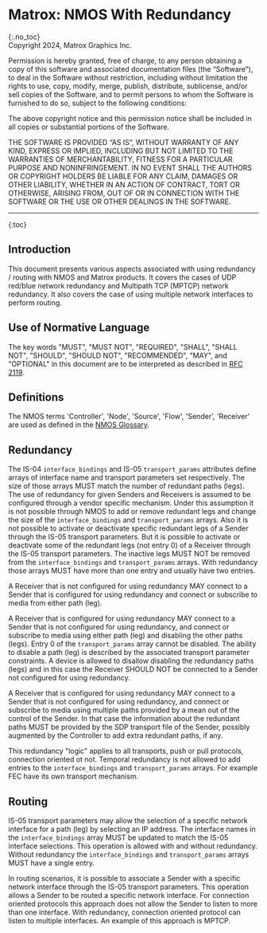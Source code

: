 # Matrox: NMOS With Redundancy
{:.no_toc}  
Copyright 2024, Matrox Graphics Inc.

Permission is hereby granted, free of charge, to any person obtaining a copy of this software and associated documentation files (the “Software”), to deal in the Software without restriction, including without limitation the rights to use, copy, modify, merge, publish, distribute, sublicense, and/or sell copies of the Software, and to permit persons to whom the Software is furnished to do so, subject to the following conditions:

The above copyright notice and this permission notice shall be included in all copies or substantial portions of the Software.

THE SOFTWARE IS PROVIDED “AS IS”, WITHOUT WARRANTY OF ANY KIND, EXPRESS OR IMPLIED, INCLUDING BUT NOT LIMITED TO THE WARRANTIES OF MERCHANTABILITY, FITNESS FOR A PARTICULAR PURPOSE AND NONINFRINGEMENT. IN NO EVENT SHALL THE AUTHORS OR COPYRIGHT HOLDERS BE LIABLE FOR ANY CLAIM, DAMAGES OR OTHER LIABILITY, WHETHER IN AN ACTION OF CONTRACT, TORT OR OTHERWISE, ARISING FROM, OUT OF OR IN CONNECTION WITH THE SOFTWARE OR THE USE OR OTHER DEALINGS IN THE SOFTWARE.
  
---
  
{:toc}

## Introduction

This document presents various aspects associated with using redundancy / routing with NMOS and Matrox products. It covers the cases of UDP red/blue network redundancy and Multipath TCP  (MPTCP) network redundancy. It also covers the case of using multiple network interfaces to perform routing.

## Use of Normative Language

The key words "MUST", "MUST NOT", "REQUIRED", "SHALL", "SHALL NOT", "SHOULD", "SHOULD NOT", "RECOMMENDED", "MAY",
and "OPTIONAL" in this document are to be interpreted as described in [RFC 2119][RFC-2119].

## Definitions

The NMOS terms 'Controller', 'Node', 'Source', 'Flow', 'Sender', 'Receiver' are used as defined in the [NMOS Glossary](https://specs.amwa.tv/nmos/main/docs/Glossary.html).

## Redundancy

The IS-04 `interface_bindings` and IS-05 `transport_params` attributes define arrays of interface name and transport parameters set respectively. The size of those arrays MUST match the number of redundant paths (legs). The use of redundancy for given Senders and Receivers is assumed to be configured through a vendor specific mechanism. Under this assumption it is not possible through NMOS to add or remove redundant legs and change the size of the `interface_bindings` and `transport_params` arrays. Also it is not possible to activate or deactivate specific redundant legs of a Sender through the IS-05 transport parameters. But it is possible to activate or deactivate some of the redundant legs (not entry 0) of a Receiver through the IS-05 transport parameters. The inactive legs MUST NOT be removed from the `interface_bindings` and `transport_params` arrays.  With redundancy those arrays MUST have more than one entry and usually have two entries.

A Receiver that is not configured for using redundancy MAY connect to a Sender that is configured for using redundancy and connect or subscribe to media from either path (leg).

A Receiver that is configured for using redundancy MAY connect to a Sender that is not configured for using redundancy, and connect or subscribe to media using either path (leg) and disabling the other paths (legs). Entry 0 of the `transport_params` array cannot be disabled. The ability to disable a path (leg) is described by the associated transport parameter constraints. A device is allowed to disallow disabling the redundancy paths (legs) and in this case the Receiver SHOULD NOT be connected to a Sender not configured for using redundancy. 

A Receiver that is configured for using redundancy MAY connect to a Sender that is not configured for using redundancy, and connect or subscribe to media using multiple paths provided by a mean out of the control of the Sender. In that case the information about the redundant paths MUST be provided by the SDP transport file of the Sender, possibly augmented by the Controller to add extra redundant paths, if any.

This redundancy "logic" applies to all transports, push or pull protocols, connection oriented ot not. Temporal redundancy is not allowed to add entries to the `interface_bindings` and `transport_params` arrays. For example FEC have its own transport mechanism.

## Routing

IS-05 transport parameters may allow the selection of a specific network interface for a path (leg) by selecting an IP address. The interface names in the `interface_bindings` array MUST be updated to match the IS-05 interface selections. This operation is allowed with and without redundancy. Without redundancy the `interface_bindings` and `transport_params` arrays MUST have a single entry.

In routing scenarios, it is possible to associate a Sender with a specific network interface through the IS-05 transport parameters. This operation allows a Sender to be routed a specific network interface. For connection oriented protocols this approach does not allow the Sender to listen to more than one interface. With redundancy, connection oriented protocol can listen to multiple interfaces. An example of this approach is MPTCP.


[RFC-2119]: https://tools.ietf.org/html/rfc2119 "Key words for use in RFCs"
[IS-04]: https://specs.amwa.tv/is-04/ "AMWA IS-04 NMOS Discovery and Registration Specification"
[IS-05]: https://specs.amwa.tv/is-05/ "AMWA IS-05 NMOS Device Connection Management Specification"
[NMOS Parameter Registers]: https://specs.amwa.tv/nmos-parameter-registers/ "Common parameter values for AMWA NMOS Specifications"
